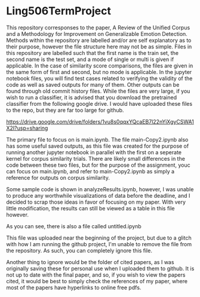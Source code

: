 # Ling506TermProject
This repository corresponses to the paper, A Review of the Unified Corpus and a Methodology for Improvement on Generalizable Emotion Detection. Methods within the repository are labelled and/or are self explanatory as to their purpose, however the file structure here may not be as simple.  Files in this repository are labelled such that the first name is the train set, the second name is the test set, and a mode of single or multi is given if applicable.  In the case of similarity score comparisons, the files are given in the same form of first and second, but no mode is applicable.  In the jupyter notebook files, you will find test cases related to verifying the validity of the code as well as saved outputs for many of them. Other outputs can be found through old commit history files.  While the files are very large, if you wish to run a classifier, it is advised that you download the pretrained classifier from the following google drive.  I would have uploaded these files to the repo, but they are far too large for github. 

https://drive.google.com/drive/folders/1vu8s0qqxYQcaEB7l22nYiXgyCSWA1X2I?usp=sharing

The primary file to focus on is main.ipynb.  The file main-Copy2.ipynb also has some useful saved outputs, as this file was created for the purpose of running another jupyter notebook in parallel with the first on a seperate kernel for corpus similarity trials.  There are likely small differences in the code between these two files, but for the purpose of the assignment, youc can focus on main.ipynb, and refer to main-Copy2.ipynb as simply a reference for outputs on corpus similarity.

Some sample code is shown in analyzeResults.ipynb, however, I was unable to produce any worthwhile visualizations of data before the deadline, and I decided to scrap those ideas in favor of focusing on my paper.  With very little modification, the results can still be viewed as a table in this file however.

As you can see, there is also a file called untitled.ipynb

This file was uploaded near the beginning of the project, but due to a glitch with how I am running the github project, I'm unable to remove the file from the repository. As such, you can completely ignore this file. 

Another thing to ignore would be the folder of cited papers, as I was originally saving these for personal use when I uploaded them to github.  It is not up to date with the final paper, and so, if you wish to view the papers cited, it would be best to simply check the references of my paper, where most of the papers have hyperlinks to online free pdfs.
